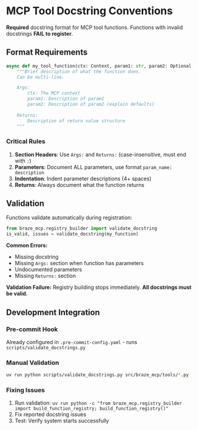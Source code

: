 # MCP Tool Docstring Conventions

**Required** docstring format for MCP tool functions. Functions with invalid docstrings **FAIL to register**.

## Format Requirements

```python
async def my_tool_function(ctx: Context, param1: str, param2: Optional[int] = None) -> dict:
    """Brief description of what the function does.
    Can be multi-line.

    Args:
        ctx: The MCP context
        param1: Description of param1
        param2: Description of param2 (explain defaults)
        
    Returns:
        Description of return value structure
    """
```

### Critical Rules

1. **Section Headers**: Use `Args:` and `Returns:` (case-insensitive, must end with `:`)
2. **Parameters**: Document ALL parameters, use format `param_name: description`
3. **Indentation**: Indent parameter descriptions (4+ spaces)
4. **Returns**: Always document what the function returns

## Validation

Functions validate automatically during registration:

```python
from braze_mcp.registry_builder import validate_docstring
is_valid, issues = validate_docstring(my_function)
```

**Common Errors:**
- Missing docstring
- Missing `Args:` section when function has parameters  
- Undocumented parameters
- Missing `Returns:` section

**Validation Failure:** Registry building stops immediately. **All docstrings must be valid.**

## Development Integration

### Pre-commit Hook
Already configured in `.pre-commit-config.yaml` - runs `scripts/validate_docstrings.py`

### Manual Validation
```bash
uv run python scripts/validate_docstrings.py src/braze_mcp/tools/*.py
```

### Fixing Issues
1. Run validation: `uv run python -c "from braze_mcp.registry_builder import build_function_registry; build_function_registry()"`
2. Fix reported docstring issues
3. Test: Verify system starts successfully